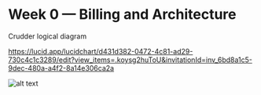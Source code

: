# Week 0 — Billing and Architecture


Crudder logical diagram

https://lucid.app/lucidchart/d431d382-0472-4c81-ad29-730c4c1c3289/edit?view_items=.koysg2huToU&invitationId=inv_6bd8a1c5-9dec-480a-a4f2-8a14e306ca2a

![alt text](https://github.com/GhulamGhaus1/aws-bootcamp-crudder-2023/_docs/assets/2023-02-18_21-46.png)
